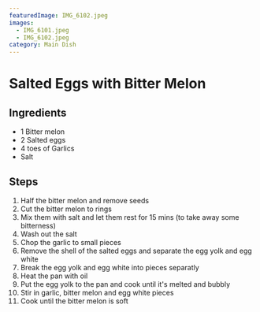 ```yaml
---
featuredImage: IMG_6102.jpeg
images:
  - IMG_6101.jpeg
  - IMG_6102.jpeg
category: Main Dish
---
```


# Salted Eggs with Bitter Melon

## Ingredients

- 1 Bitter melon
- 2 Salted eggs
- 4 toes of Garlics
- Salt

## Steps

1. Half the bitter melon and remove seeds
1. Cut the bitter melon to rings
1. Mix them with salt and let them rest for 15 mins (to take away some bitterness)
1. Wash out the salt
1. Chop the garlic to small pieces
1. Remove the shell of the salted eggs and separate the egg yolk and egg white
1. Break the egg yolk and egg white into pieces separatly
1. Heat the pan with oil
1. Put the egg yolk to the pan and cook until it's melted and bubbly
1. Stir in garlic, bitter melon and egg white pieces
1. Cook until the bitter melon is soft
